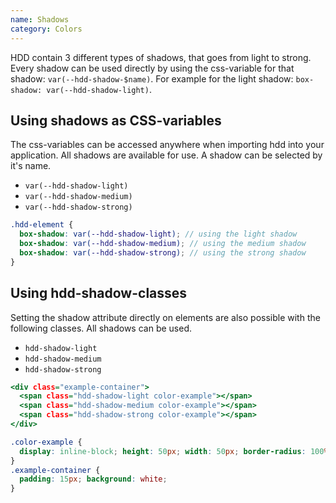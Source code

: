 ```yaml
---
name: Shadows
category: Colors
---
```


HDD contain 3 different types of shadows, that goes from light to strong. Every shadow can be used directly by using the css-variable for that shadow: `var(--hdd-shadow-$name)`. For example for the light shadow: `box-shadow: var(--hdd-shadow-light)`.

## Using shadows as CSS-variables
The css-variables can be accessed anywhere when importing hdd into your application. All shadows are available for use. A shadow can be selected by it's name.

- `var(--hdd-shadow-light)`
- `var(--hdd-shadow-medium)`
- `var(--hdd-shadow-strong)`

```scss
.hdd-element {
  box-shadow: var(--hdd-shadow-light); // using the light shadow
  box-shadow: var(--hdd-shadow-medium); // using the medium shadow
  box-shadow: var(--hdd-shadow-strong); // using the strong shadow
}
```

## Using hdd-shadow-classes
Setting the shadow attribute directly on elements are also possible with the following classes. All shadows can be used.

- `hdd-shadow-light`
- `hdd-shadow-medium`
- `hdd-shadow-strong`

```shadow-colors.html
<div class="example-container">
  <span class="hdd-shadow-light color-example"></span>
  <span class="hdd-shadow-medium color-example"></span>
  <span class="hdd-shadow-strong color-example"></span>
</div>
```

```shadow-colors.css  hidden
.color-example {
  display: inline-block; height: 50px; width: 50px; border-radius: 100%; margin: 10px;
}
.example-container {
  padding: 15px; background: white;
}
```
